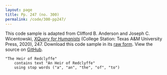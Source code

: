 ```yaml
---
layout: page
title: Pp. 247 (no. 300)
permalink: /code/300-pp247/
---
```


This code sample is adapted from Clifford B. Anderson and Joseph C. Wicentowski, 
[_XQuery for Humanists_](/) (College Station: Texas A&M University Press, 2020), 247. 
Download this code sample in its [raw form](/code/300-pp247/300-pp247.xq).
View the source on [GitHub](https://github.com/coding4humanists/xquery4humanists/blob/master/code/300-pp247/300-pp247.xq).

```xquery
"The Heir of Redclyffe" 
    contains text "An Heir of Redclyffe" 
    using stop words ("a", "an", "the", "of", "to")
```  

